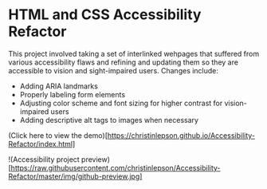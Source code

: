 # HTML and CSS Accessibility Refactor
This project involved taking a set of interlinked wehpages that suffered from various accessibility flaws and refining and updating them so they are accessible to vision and sight-impaired users. Changes include:

- Adding ARIA landmarks
- Properly labeling form elements
- Adjusting color scheme and font sizing for higher contrast for vision-impaired users
- Adding descriptive alt tags to images when necessary

(Click here to view the demo)[https://christinlepson.github.io/Accessibility-Refactor/index.html]

!(Accessibility project preview)[https://raw.githubusercontent.com/christinlepson/Accessibility-Refactor/master/img/github-preview.jpg]